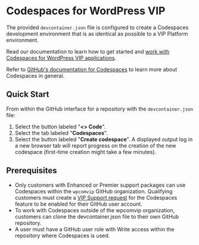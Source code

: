 # Codespaces for WordPress VIP 

The provided `devcontainer.json` file is configured to create a Codespaces development environment that is as identical as possible to a VIP Platform environment. 

Read our documentation to learn how to get started and [work with Codespaces for WordPress VIP applications](https://docs.wpvip.com/local-development/developing-with-github-codespaces/).

Refer to [GitHub's documentation for Codespaces](https://docs.github.com/en/codespaces) to learn more about Codespaces in general.

## Quick Start

From within the GitHub interface for a repository with the `devcontainer.json` file:

1. Select the button labeled "**<> Code**".
2. Select the tab labeled "**Codespaces**".
3. Select the button labeled "**Create codespace**". A displayed output log in a new browser tab will report progress on the creation of the new codespace (first-time creation might take a few minutes). 

## Prerequisites

- Only customers with Enhanced or Premier support packages can use Codespaces within the `wpcomvip` GitHub organization. Qualifying customers must create a [VIP Support request](https://wordpressvip.zendesk.com/) for the Codespaces feature to be enabled for their GitHub user account.
- To work with Codespaces outside of the wpcomvip organization, customers can clone the devcontainer.json file to their own GitHub repository.
- A user must have a GitHub user role with Write access within the repository where Codespaces is used.